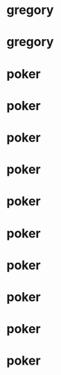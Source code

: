 # gregory
# gregory
# poker
# poker
# poker
# poker
# poker
# poker
# poker
# poker
# poker
# poker
